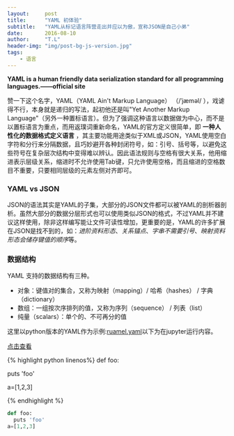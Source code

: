 ```yaml
---
layout:     post
title:      "YAML 初体验"
subtitle:   "YAML从标记语言阵营走出并应以为傲，宣称JSON是自己小弟"
date:       2016-08-10
author:     "T.L"
header-img: "img/post-bg-js-version.jpg"
tags:
    - 语言
---
```


**YAML is a human friendly data serialization standard for all programming languages.——official site**

赞一下这个名字，YAML（YAML Ain't Markup Language） （/ˈjæməl/ ），戏谑得不行，本身就是递归的写法，起初他还是叫"Yet Another Markup Language"（另外一种置标语言）。但为了强调这种语言以数据做为中心，而不是以置标语言为重点，而用返璞词重新命名，YAML的官方定义很简单，即
**一种人性化的数据格式定义语言**
，其主要功能用途类似于XML或JSON，YAML使用空白字符和分行来分隔数据，且巧妙避开各种封闭符号，如：引号、括号等，以避免这些符号在复杂层次结构中变得难以辨认。因此语法规则与空格有很大关系，他用缩进表示层级关系，缩进时不允许使用Tab键，只允许使用空格，而且缩进的空格数目不重要，只要相同层级的元素左侧对齐即可。

### YAML vs JSON
JSON的语法其实是YAML的子集，大部分的JSON文件都可以被YAML的剖析器剖析。虽然大部分的数据分层形式也可以使用类似JSON的格式，不过YAML并不建议这样使用，除非这样编写能让文件可读性增加，更重要的是，YAML的许多扩展在JSON是找不到的，如：*进阶资料形态*、*关系锚点*、*字串不需要引号*、*映射资料形态会储存键值的顺序*等。

### 数据结构

YAML 支持的数据结构有三种。

>
* 对象：键值对的集合，又称为映射（mapping）/ 哈希（hashes） / 字典（dictionary）
* 数组：一组按次序排列的值，又称为序列（sequence） / 列表（list）
* 纯量（scalars）：单个的、不可再分的值

这里以python版本的YAML作为示例:[ruamel.yaml](https://pypi.python.org/pypi/ruamel.yaml)以下为在jupyter运行内容。

[点击查看](/html/YAML.html)

{% highlight python linenos%}
def foo:

  puts 'foo'
  
a=[1,2,3]

{% endhighlight %}

```python
def foo:
  puts 'foo'  
a=[1,2,3]
```



